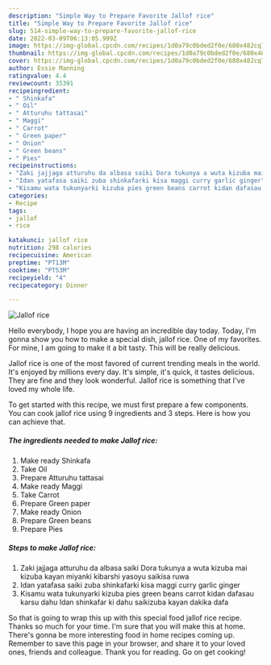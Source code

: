 ```yaml
---
description: "Simple Way to Prepare Favorite Jallof rice"
title: "Simple Way to Prepare Favorite Jallof rice"
slug: 514-simple-way-to-prepare-favorite-jallof-rice
date: 2022-03-09T06:13:05.999Z
image: https://img-global.cpcdn.com/recipes/1d0a79c0bded2f0e/680x482cq70/jallof-rice-recipe-main-photo.jpg
thumbnail: https://img-global.cpcdn.com/recipes/1d0a79c0bded2f0e/680x482cq70/jallof-rice-recipe-main-photo.jpg
cover: https://img-global.cpcdn.com/recipes/1d0a79c0bded2f0e/680x482cq70/jallof-rice-recipe-main-photo.jpg
author: Essie Manning
ratingvalue: 4.4
reviewcount: 35391
recipeingredient:
- " Shinkafa"
- " Oil"
- " Atturuhu tattasai"
- " Maggi"
- " Carrot"
- " Green paper"
- " Onion"
- " Green beans"
- " Pies"
recipeinstructions:
- "Zaki jajjaga atturuhu da albasa saiki Dora tukunya a wuta kizuba mai kizuba kayan miyanki kibarshi yasoyu saikisa ruwa"
- "Idan yatafasa saiki zuba shinkafarki kisa maggi curry garlic ginger"
- "Kisamu wata tukunyarki kizuba pies green beans carrot kidan dafasau karsu dahu Idan shinkafar ki dahu saikizuba kayan dakika dafa"
categories:
- Recipe
tags:
- jallof
- rice

katakunci: jallof rice 
nutrition: 298 calories
recipecuisine: American
preptime: "PT13M"
cooktime: "PT53M"
recipeyield: "4"
recipecategory: Dinner

---
```



![Jallof rice](https://img-global.cpcdn.com/recipes/1d0a79c0bded2f0e/680x482cq70/jallof-rice-recipe-main-photo.jpg)

Hello everybody, I hope you are having an incredible day today. Today, I'm gonna show you how to make a special dish, jallof rice. One of my favorites. For mine, I am going to make it a bit tasty. This will be really delicious.

Jallof rice is one of the most favored of current trending meals in the world. It's enjoyed by millions every day. It's simple, it's quick, it tastes delicious. They are fine and they look wonderful. Jallof rice is something that I've loved my whole life.




To get started with this recipe, we must first prepare a few components. You can cook jallof rice using 9 ingredients and 3 steps. Here is how you can achieve that.

<!--inarticleads1-->

##### The ingredients needed to make Jallof rice:

1. Make ready  Shinkafa
1. Take  Oil
1. Prepare  Atturuhu tattasai
1. Make ready  Maggi
1. Take  Carrot
1. Prepare  Green paper
1. Make ready  Onion
1. Prepare  Green beans
1. Prepare  Pies




<!--inarticleads2-->

##### Steps to make Jallof rice:

1. Zaki jajjaga atturuhu da albasa saiki Dora tukunya a wuta kizuba mai kizuba kayan miyanki kibarshi yasoyu saikisa ruwa
1. Idan yatafasa saiki zuba shinkafarki kisa maggi curry garlic ginger
1. Kisamu wata tukunyarki kizuba pies green beans carrot kidan dafasau karsu dahu Idan shinkafar ki dahu saikizuba kayan dakika dafa




So that is going to wrap this up with this special food jallof rice recipe. Thanks so much for your time. I'm sure that you will make this at home. There's gonna be more interesting food in home recipes coming up. Remember to save this page in your browser, and share it to your loved ones, friends and colleague. Thank you for reading. Go on get cooking!
